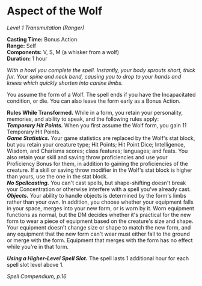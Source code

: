 # Aspect of the Wolf
*Level 1 Transmutation (Ranger)*

**Casting Time:** Bonus Action  
**Range:** Self  
**Components:** V, S, M (a whisker from a wolf)  
**Duration:** 1 hour

*With a howl you complete the spell. Instantly, your body sprouts short, thick fur. Your spine and neck bend, causing you to drop to your hands and knees which quickly shorten into canine limbs.*

You assume the form of a Wolf. The spell ends if you have the Incapacitated condition, or die. You can also leave the form early as a Bonus Action.  

**Rules While Transformed.** While in a form, you retain your personality, memories, and ability to speak, and the following rules apply:  
***Temporary Hit Points.*** When you first assume the Wolf form, you gain 11 Temporary Hit Points.  
***Game Statistics.*** Your game statistics are replaced by the Wolf's stat block, but you retain your creature type; Hit Points; Hit Point Dice; Intelligence, Wisdom, and Charisma scores; class features; languages; and feats. You also retain your skill and saving throw proficiencies and use your Proficiency Bonus for them, in addition to gaining the proficiencies of the creature. If a skill or saving throw modifier in the Wolf's stat block is higher than yours, use the one in the stat block.  
***No Spellcasting.*** You can't cast spells, but shape-shifting doesn't break your Concentration or otherwise interfere with a spell you've already cast.  
***Objects.*** Your ability to handle objects is determined by the form's limbs rather than your own. In addition, you choose whether your equipment falls in your space, merges into your new form, or is worn by it. Worn equipment functions as normal, but the DM decides whether it's practical for the new form to wear a piece of equipment based on the creature's size and shape. Your equipment doesn't change size or shape to match the new form, and any equipment that the new form can't wear must either fall to the ground or merge with the form. Equipment that merges with the form has no effect while you're in that form.

***Using a Higher-Level Spell Slot.*** The spell lasts 1 additional hour for each spell slot level above 1.


*Spell Compendium, p.16*
